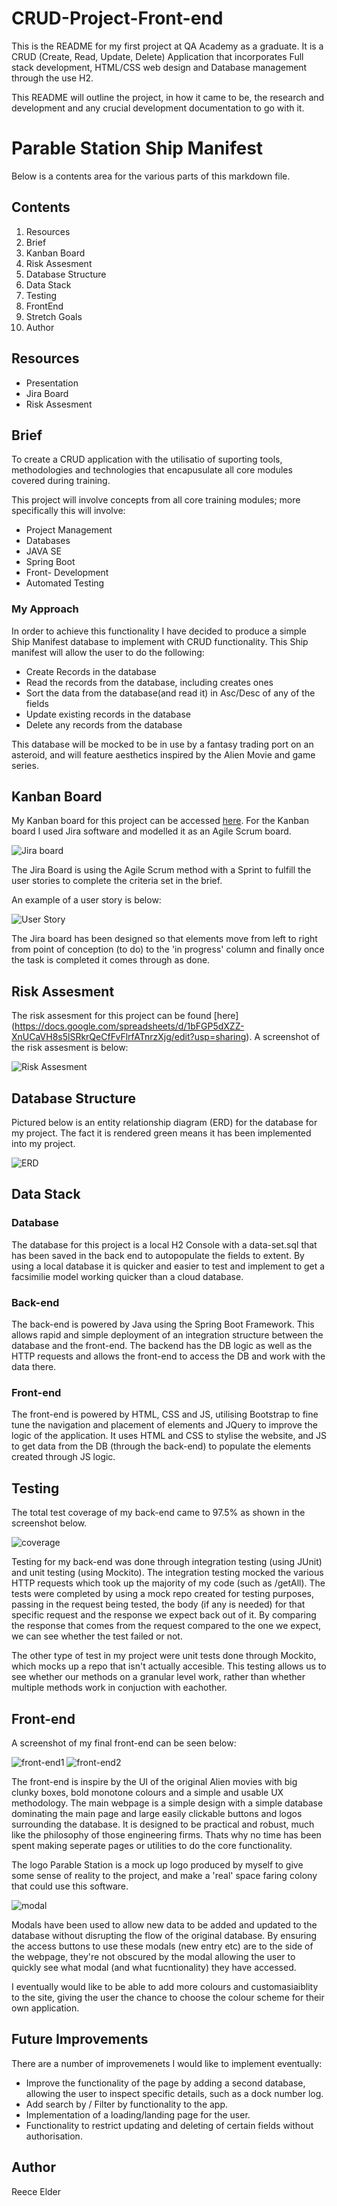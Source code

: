 # CRUD-Project-Front-end

This is the README for my first project at QA Academy as a graduate. 
It is a CRUD (Create, Read, Update, Delete) Application that incorporates Full stack development, HTML/CSS web design and Database management through the use H2.

This README will outline the project, in how it came to be, the research and development and any crucial development documentation to go with it. 

# Parable Station Ship Manifest

Below is a contents area for the various parts of this markdown file. 

## Contents

1. Resources
2. Brief
3. Kanban Board
4. Risk Assesment
5. Database Structure
6. Data Stack
7. Testing
8. FrontEnd
9. Stretch Goals
10. Author

## Resources

* Presentation 
* Jira Board
* Risk Assesment

## Brief

To create a CRUD application with the utilisatio of suporting tools, methodologies and technologies that encapusulate all core modules covered during training. 

This project will involve concepts from all core training modules; more specifically this will involve:

* Project Management
* Databases
* JAVA SE
* Spring Boot
* Front- Development
* Automated Testing

### My Approach

In order to achieve this functionality I have decided to produce a simple Ship Manifest database to implement with CRUD functionality. 
This Ship manifest will allow the user to do the following: 
* Create Records in the database 
* Read the records from the database, including creates ones
* Sort the data from the database(and read it) in Asc/Desc of any of the fields
* Update existing records in the database
* Delete any records from the database

This database will be mocked to be in use by a fantasy trading port on an asteroid, and will feature aesthetics inspired by the Alien Movie and game series. 

## Kanban Board

My Kanban board for this project can be accessed [here](https://qatraineerelder.atlassian.net/jira/software/projects/PSCR/boards/4).
For the Kanban board I used Jira software and modelled it as an Agile Scrum board. 

![Jira board](https://i.imgur.com/VcG432x.png)

The Jira Board is using the Agile Scrum method with a Sprint to fulfill the user stories to complete the criteria set in the brief. 

An example of a user story is below: 

![User Story](https://i.imgur.com/YCsFEe5.png)

The Jira board has been designed so that elements move from left to right from point of conception (to do) to the 'in progress' column and finally once the task is completed it comes through as done.

## Risk Assesment

The risk assesment for this project can be found [here] (https://docs.google.com/spreadsheets/d/1bFGP5dXZZ-XnUCaVH8s5lSRkrQeCfFvFlrfATnrzXjg/edit?usp=sharing). 
A screenshot of the risk assesment is below:

![Risk Assesment](https://i.imgur.com/aOrP9d4.png)

## Database Structure

Pictured below is an entity relationship diagram (ERD) for the database for my project. 
The fact it is rendered green means it has been implemented into my project. 

![ERD](https://i.imgur.com/y2WGeD2.png)

## Data Stack 

### Database

The database for this project is a local H2 Console with a data-set.sql that has been saved in the back end to autopopulate the fields to extent. 
By using a local database it is quicker and easier to test and implement to get a facsimilie model working quicker than a cloud database. 

### Back-end 

The back-end is powered by Java using the Spring Boot Framework. This allows rapid and simple deployment of an integration structure between the database and the front-end. The backend has the DB logic as well as the HTTP requests and allows the front-end to access the DB and work with the data there. 

### Front-end 

The front-end is powered by HTML, CSS and JS, utilising Bootstrap to fine tune the navigation and placement of elements and JQuery to improve the logic of the application. It uses HTML and CSS to stylise the website, and JS to get data from the DB (through the back-end) to populate the elements created through JS logic. 

## Testing

The total test coverage of my back-end came to 97.5% as shown in the screenshot below. 

![coverage](https://i.imgur.com/VKsjTnf.png)

Testing for my back-end was done through integration testing (using JUnit) and unit testing (using Mockito). 
The integration testing mocked the various HTTP requests which took up the majority of my code (such as /getAll).
The tests were completed by using a mock repo created for testing purposes, passing in the request being tested, the body (if any is needed) for that specific request and the response we expect back out of it. By comparing the response that comes from the request compared to the one we expect, we can see whether the test failed or not. 

The other type of test in my project were unit tests done through Mockito, which mocks up a repo that isn't actually accesible. 
This testing allows us to see whether our methods on a granular level work, rather than whether multiple methods work in conjuction with eachother. 

## Front-end

A screenshot of my final front-end can be seen below: 

![front-end1](https://i.imgur.com/ViBQd1a.png)
![front-end2](https://i.imgur.com/3zYCZHV.png)

The front-end is inspire by the UI of the original Alien movies with big clunky boxes, bold monotone colours and a simple and usable UX methodology. 
The main webpage is a simple design with a simple database dominating the main page and large easily clickable buttons and logos surrounding the database. It is designed to be practical and robust, much like the philosophy of those engineering firms. Thats why no time has been spent making seperate pages or utilities to do the core functionality. 

The logo Parable Station is a mock up logo produced by myself to give some sense of reality to the project, and make a 'real' space faring colony that could use this software. 

![modal](https://i.imgur.com/0KwKbiC.png)

Modals have been used to allow new data to be added and updated to the database without disrupting the flow of the original database. 
By ensuring the access buttons to use these modals (new entry etc) are to the side of the webpage, they're not obscured by the modal allowing the user to quickly see what modal (and what fucntionality) they have accessed.

I eventually would like to be able to add more colours and customasiaiblity to the site, giving the user the chance to choose the colour scheme for their own application. 

## Future Improvements

There are a number of improvemenets I would like to implement eventually: 

* Improve the functionality of the page by adding a second database, allowing the user to inspect specific details, such as a dock number log. 
* Add search by / Filter by functionality to the app.
* Implementation of a loading/landing page for the user. 
* Functionality to restrict updating and deleting of certain fields without authorisation.

## Author

Reece Elder

